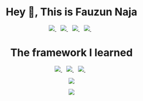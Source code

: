 <h1 align="center">
Hey 👋, This is Fauzun Naja
</h1>

<p align="center">
  <a href="mailto:bangnaja300@gmail.com">
  <img src="https://img.shields.io/badge/FauzunNaja-D14836?style=for-the-badge&logo=gmail&logoColor=white" />
  </a>&nbsp;&nbsp;
  
  <a href="https://ethereal.urisuzy.com">
  <img src="https://img.shields.io/badge/Ethereal-F5F5DC?style=for-the-badge&logo=About.me&logoColor=black" />
  </a>&nbsp;&nbsp;
  
  <a href="https://www.github.com/Funazu/">
  <img src="https://img.shields.io/badge/GitHub-100000?style=for-the-badge&logo=github&logoColor=white" />
  </a>&nbsp;&nbsp;
  
  <a href="https://steamcommunity.com/profiles/76561199032945433">
  <img src="https://img.shields.io/badge/Steam-000000?style=for-the-badge&logo=steam&logoColor=white&e" />
  </a>&nbsp;&nbsp;
  
 </p>
 
<h1 align="center">
   The framework I learned
</h1>

<p align="center">
  <a href="https://laravel.com/">
  <img src="https://img.shields.io/badge/Laravel-FF2D20?style=for-the-badge&logo=laravel&logoColor=white" />
  </a>&nbsp;&nbsp;
  
  <a href="https://vuejs.org/">
  <img src="https://img.shields.io/badge/Vue.js-35495E?style=for-the-badge&logo=vuedotjs&logoColor=4FC08D" />
  </a>&nbsp;&nbsp;
  
  <a href="https://getbootstrap.com/">
  <img src="https://img.shields.io/badge/Bootstrap-563D7C?style=for-the-badge&logo=bootstrap&logoColor=white" />
  </a>&nbsp;&nbsp;
  
  
 </p>
 
 <p align='center'>
  <a href="#"><img src="https://github-readme-stats.vercel.app/api/top-langs/?username=Funazu&theme=vue" ></a>
</p>


<p align='center'>
  <a href="#"><img src="https://github-profile-summary-cards.vercel.app/api/cards/profile-details?username=Funazu&theme=vue" ></a>
</p>



